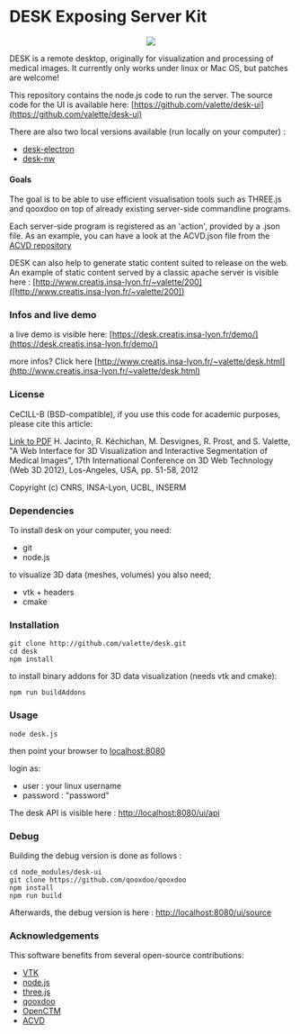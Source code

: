 DESK Exposing Server Kit
========================

<p align="center">
  <img src="https://www.creatis.insa-lyon.fr/~valette/public/project/desk/featured_hub9df65f39462830ba627a3faff4f1e76_507899_85c5251d48138f2badd397219e873e59.webp">
</p>

DESK  is a remote desktop, originally for visualization and processing of medical images. It currently only works under linux or Mac OS, but patches are welcome!

This repository contains the node.js code to run the server. The source code for the UI is available here: [https://github.com/valette/desk-ui](https://github.com/valette/desk-ui)

There are also two local versions available (run locally on your computer) : 
* [desk-electron](https://github.com/valette/desk-electron)
* [desk-nw](https://github.com/valette/desk-nw)

#### Goals ####

The goal is to be able to use efficient visualisation tools such as THREE.js and qooxdoo on top of already existing server-side commandline programs.

Each server-side program is registered as an 'action', provided by a .json file. As an example, you can have a look at the ACVD.json file from the [ACVD repository](https://github.com/valette/ACVD)

DESK can also help to generate static content suited to release on the web. An example of static content served by a classic apache server is visible here : [http://www.creatis.insa-lyon.fr/~valette/200]([http://www.creatis.insa-lyon.fr/~valette/200])

### Infos and live demo ###

a live demo is visible here: [https://desk.creatis.insa-lyon.fr/demo/](https://desk.creatis.insa-lyon.fr/demo/)

more infos? Click here [http://www.creatis.insa-lyon.fr/~valette/desk.html](http://www.creatis.insa-lyon.fr/~valette/desk.html)

### License ###
CeCILL-B (BSD-compatible), if you use this code for academic purposes, please cite this article:

[Link to PDF](http://hal.archives-ouvertes.fr/hal-00732335) H. Jacinto, R. Kéchichan, M. Desvignes, R. Prost, and S. Valette, "A Web Interface for 3D Visualization and Interactive Segmentation of Medical Images", 17th International Conference on 3D Web Technology (Web 3D 2012), Los-Angeles, USA, pp. 51-58, 2012

Copyright (c) CNRS, INSA-Lyon, UCBL, INSERM

### Dependencies ###
To install desk on your computer, you need:
* git
* node.js

to visualize 3D data (meshes, volumes) you also need;

* vtk + headers
* cmake

### Installation ###
	git clone http://github.com/valette/desk.git
	cd desk
	npm install

to install binary addons for 3D data visualization (needs vtk and cmake):

	npm run buildAddons

### Usage ###

	node desk.js

then point your browser to [localhost:8080](http://localhost:8080)

login as:
- user : your linux username
- password : "password"

The desk API is visible here :  [http://localhost:8080/ui/api](http://localhost:8080/ui/api)

### Debug ###
Building the debug version is done as follows : 

	cd node_modules/desk-ui
	git clone https://github.com/qooxdoo/qooxdoo
	npm install
	npm run build

Afterwards, the debug version is here : [http://localhost:8080/ui/source](http://localhost:8080/ui/source)

### Acknowledgements ###

This software benefits from several open-source contributions:
* [VTK](http://www.vtk.org/)
* [node.js](http://www.nodejs.org/)
* [three.js](http://www.threejs.org/)
* [qooxdoo](http://www.qooxdoo.org/)
* [OpenCTM](http://openctm.sourceforge.net/)
* [ACVD](http://github.com/valette/ACVD.git)
